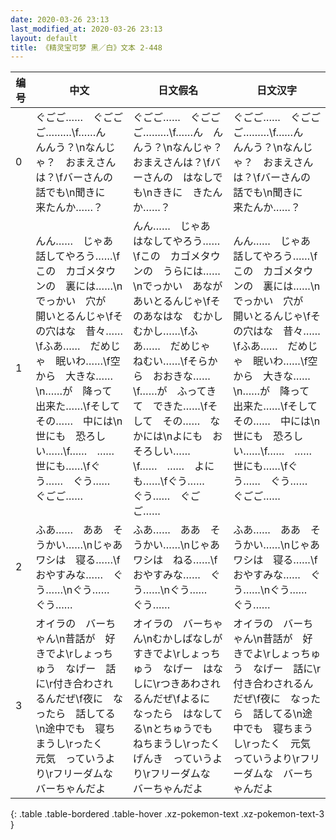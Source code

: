 ```yaml
---
date: 2020-03-26 23:13
last_modified_at: 2020-03-26 23:13
layout: default
title: 《精灵宝可梦 黑／白》文本 2-448
---
```

| 编号 | 中文 | 日文假名 | 日文汉字 |
| ---- | ---- | ---- | --- |
| 0 | ぐごご……　ぐごごご………\f……ん　んんう？\nなんじゃ？　おまえさんは？\fバーさんの　話でも\n聞きに　来たんか……？ | ぐごご……　ぐごごご………\f……ん　んんう？\nなんじゃ？　おまえさんは？\fバーさんの　はなしでも\nききに　きたんか……？ | ぐごご……　ぐごごご………\f……ん　んんう？\nなんじゃ？　おまえさんは？\fバーさんの　話でも\n聞きに　来たんか……？ |
| 1 | んん……　じゃあ　話してやろう……\fこの　カゴメタウンの　裏には……\nでっかい　穴が　開いとるんじゃ\fその穴はな　昔々……\fふあ……　だめじゃ　眠いわ……\f空から　大きな……\n……が　降って　出来た……\fそして　その……　中には\n世にも　恐ろしい……\f……　……　世にも……\fぐう……　ぐう……　ぐごご…… | んん……　じゃあ　はなしてやろう……\fこの　カゴメタウンの　うらには……\nでっかい　あなが　あいとるんじゃ\fそのあなはな　むかし　むかし……\fふあ……　だめじゃ　ねむい……\fそらから　おおきな……\f……が　ふってきて　できた……\fそして　その……　なかには\nよにも　おそろしい……\f……　……　よにも……\fぐう……　ぐう……　ぐごご…… | んん……　じゃあ　話してやろう……\fこの　カゴメタウンの　裏には……\nでっかい　穴が　開いとるんじゃ\fその穴はな　昔々……\fふあ……　だめじゃ　眠いわ……\f空から　大きな……\n……が　降って　出来た……\fそして　その……　中には\n世にも　恐ろしい……\f……　……　世にも……\fぐう……　ぐう……　ぐごご…… |
| 2 | ふあ……　ああ　そうかい……\nじゃあ　ワシは　寝る……\fおやすみな……　ぐう……\nぐう……　ぐう…… | ふあ……　ああ　そうかい……\nじゃあ　ワシは　ねる……\fおやすみな……　ぐう……\nぐう……　ぐう…… | ふあ……　ああ　そうかい……\nじゃあ　ワシは　寝る……\fおやすみな……　ぐう……\nぐう……　ぐう…… |
| 3 | オイラの　バーちゃん\n昔話が　好きでよ\rしょっちゅう　なげー　話に\r付き合わされるんだぜ\f夜に　なったら　話してる\n途中でも　寝ちまうし\rったく　元気　っていうより\rフリーダムな　バーちゃんだよ | オイラの　バーちゃん\nむかしばなしが　すきでよ\rしょっちゅう　なげー　はなしに\rつきあわされるんだぜ\fよるに　なったら　はなしてる\nとちゅうでも　ねちまうし\rったく　げんき　っていうより\rフリーダムな　バーちゃんだよ | オイラの　バーちゃん\n昔話が　好きでよ\rしょっちゅう　なげー　話に\r付き合わされるんだぜ\f夜に　なったら　話してる\n途中でも　寝ちまうし\rったく　元気　っていうより\rフリーダムな　バーちゃんだよ |
{: .table .table-bordered .table-hover .xz-pokemon-text .xz-pokemon-text-3 }